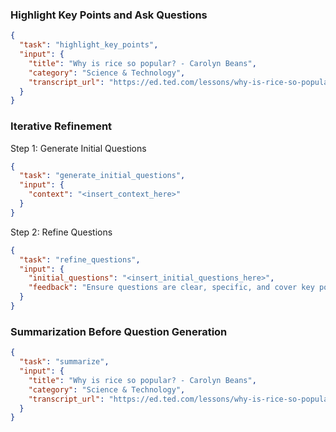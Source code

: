 ### Highlight Key Points and Ask Questions

```json
{
  "task": "highlight_key_points",
  "input": {
    "title": "Why is rice so popular? - Carolyn Beans",
    "category": "Science & Technology",
    "transcript_url": "https://ed.ted.com/lessons/why-is-rice-so-popular-carolyn-beans"
  }
}
```


### Iterative Refinement


Step 1: Generate Initial Questions
```json
{
  "task": "generate_initial_questions",
  "input": {
    "context": "<insert_context_here>"
  }
}
```


Step 2: Refine Questions
```json
{
  "task": "refine_questions",
  "input": {
    "initial_questions": "<insert_initial_questions_here>",
    "feedback": "Ensure questions are clear, specific, and cover key points."
  }
}
```


### Summarization Before Question Generation

```json
{
  "task": "summarize",
  "input": {
    "title": "Why is rice so popular? - Carolyn Beans",
    "category": "Science & Technology",
    "transcript_url": "https://ed.ted.com/lessons/why-is-rice-so-popular-carolyn-beans"
  }
}
```
